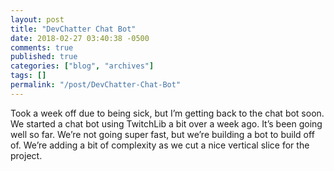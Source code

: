 ```yaml
---
layout: post
title: "DevChatter Chat Bot"
date: 2018-02-27 03:40:38 -0500
comments: true
published: true
categories: ["blog", "archives"]
tags: []
permalink: "/post/DevChatter-Chat-Bot"
---
```

<!-- more -->

Took a week off due to being sick, but I’m getting back to the chat bot soon. We started a chat bot using TwitchLib a bit over a week ago. It’s been going well so far. We’re not going super fast, but we’re building a bot to build off of. We’re adding a bit of complexity as we cut a nice vertical slice for the project.
